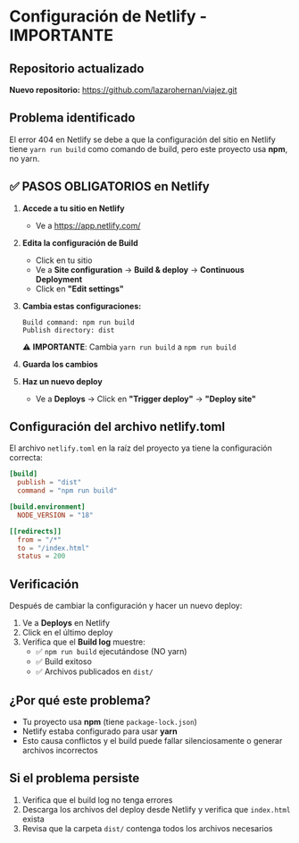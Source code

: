 # Configuración de Netlify - IMPORTANTE

## Repositorio actualizado

**Nuevo repositorio:** https://github.com/lazarohernan/viajez.git

## Problema identificado

El error 404 en Netlify se debe a que la configuración del sitio en Netlify tiene `yarn run build` como comando de build, pero este proyecto usa **npm**, no yarn.

## ✅ PASOS OBLIGATORIOS en Netlify

1. **Accede a tu sitio en Netlify**
   - Ve a https://app.netlify.com/

2. **Edita la configuración de Build**
   - Click en tu sitio
   - Ve a **Site configuration** → **Build & deploy** → **Continuous Deployment**
   - Click en **"Edit settings"**

3. **Cambia estas configuraciones:**
   ```
   Build command: npm run build
   Publish directory: dist
   ```
   ⚠️ **IMPORTANTE**: Cambia `yarn run build` a `npm run build`

4. **Guarda los cambios**

5. **Haz un nuevo deploy**
   - Ve a **Deploys** → Click en **"Trigger deploy"** → **"Deploy site"**

## Configuración del archivo netlify.toml

El archivo `netlify.toml` en la raíz del proyecto ya tiene la configuración correcta:

```toml
[build]
  publish = "dist"
  command = "npm run build"

[build.environment]
  NODE_VERSION = "18"

[[redirects]]
  from = "/*"
  to = "/index.html"
  status = 200
```

## Verificación

Después de cambiar la configuración y hacer un nuevo deploy:

1. Ve a **Deploys** en Netlify
2. Click en el último deploy
3. Verifica que el **Build log** muestre:
   - ✅ `npm run build` ejecutándose (NO yarn)
   - ✅ Build exitoso
   - ✅ Archivos publicados en `dist/`

## ¿Por qué este problema?

- Tu proyecto usa **npm** (tiene `package-lock.json`)
- Netlify estaba configurado para usar **yarn**
- Esto causa conflictos y el build puede fallar silenciosamente o generar archivos incorrectos

## Si el problema persiste

1. Verifica que el build log no tenga errores
2. Descarga los archivos del deploy desde Netlify y verifica que `index.html` exista
3. Revisa que la carpeta `dist/` contenga todos los archivos necesarios
